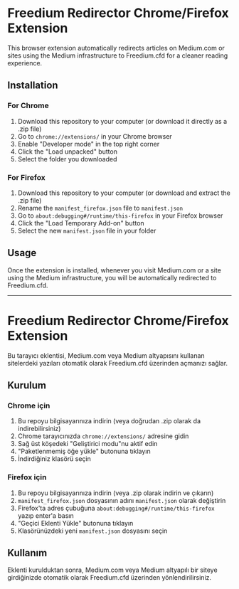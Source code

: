 
# Freedium Redirector Chrome/Firefox Extension

This browser extension automatically redirects articles on Medium.com or sites using the Medium infrastructure to Freedium.cfd for a cleaner reading experience.

## Installation

### For Chrome

1. Download this repository to your computer (or download it directly as a .zip file)
2. Go to `chrome://extensions/` in your Chrome browser
3. Enable "Developer mode" in the top right corner
4. Click the "Load unpacked" button
5. Select the folder you downloaded

### For Firefox

1. Download this repository to your computer (or download and extract the .zip file)
2. Rename the `manifest_firefox.json` file to `manifest.json`
3. Go to `about:debugging#/runtime/this-firefox` in your Firefox browser
4. Click the "Load Temporary Add-on" button
5. Select the new `manifest.json` file in your folder

## Usage

Once the extension is installed, whenever you visit Medium.com or a site using the Medium infrastructure, you will be automatically redirected to Freedium.cfd.


---

# Freedium Redirector Chrome/Firefox Extension

Bu tarayıcı eklentisi, Medium.com veya Medium altyapısını kullanan sitelerdeki yazıları otomatik olarak Freedium.cfd üzerinden açmanızı sağlar.

## Kurulum

### Chrome için

1. Bu repoyu bilgisayarınıza indirin (veya doğrudan .zip olarak da indirebilirsiniz)
2. Chrome tarayıcınızda `chrome://extensions/` adresine gidin
3. Sağ üst köşedeki "Geliştirici modu"nu aktif edin
4. "Paketlenmemiş öğe yükle" butonuna tıklayın
5. İndirdiğiniz klasörü seçin

### Firefox için

1. Bu repoyu bilgisayarınıza indirin (veya .zip olarak indirin ve çıkarın)
2. `manifest_firefox.json` dosyasının adını `manifest.json` olarak değiştirin
3. Firefox'ta adres çubuğuna `about:debugging#/runtime/this-firefox` yazıp enter'a basın
4. "Geçici Eklenti Yükle" butonuna tıklayın
5. Klasörünüzdeki yeni `manifest.json` dosyasını seçin

## Kullanım

Eklenti kurulduktan sonra, Medium.com veya Medium altyapılı bir siteye girdiğinizde otomatik olarak Freedium.cfd üzerinden yönlendirilirsiniz.


